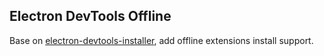 Electron DevTools Offline
---------------------------

Base on [electron-devtools-installer](https://github.com/GPMDP/electron-devtools-installer), add offline extensions install support.